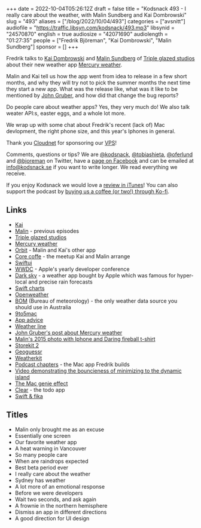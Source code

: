 +++
date = 2022-10-04T05:26:12Z
draft = false
title = "Kodsnack 493 - I really care about the weather, with Malin Sundberg and Kai Dombrowski"
slug = "493"
aliases = ["/blog/2022/10/04/493"]
categories = ["avsnitt"]
audiofile = "https://traffic.libsyn.com/kodsnack/493.mp3"
libsynid = "24570870"
english = true
audiosize = "42071690"
audiolength = "01:27:35"
people = ["Fredrik Björeman", "Kai Dombrowski", "Malin Sundberg"]
sponsor = []
+++

Fredrik talks to [Kai Dombrowski](https://twitter.com/airkai) and [Malin Sundberg](https://twitter.com/malinsundberg) of [Triple glazed studios](https://tripleglazedstudios.com/) about their new weather app [Mercury weather](https://twitter.com/mercuryweather).

Malin and Kai tell us how the app went from idea to release in a few short months, and why they will try not to pick the summer months the next time they start a new app. What was the release like, what was it like to be mentioned by [John Gruber](https://daringfireball.net/), and how did that change the bug reports?

Do people care about weather apps? Yes, they very much do! We also talk weater API:s, easter eggs, and a whole lot more.

We wrap up with some chat about Fredrik's recent (lack of) Mac devlopment, the right phone size, and this year's Iphones 
in general.

Thank you [Cloudnet](http://www.cloudnet.se) for sponsoring our [VPS](http://en.wikipedia.org/wiki/Virtual_private_server)!

Comments, questions or tips? We are [@kodsnack](https://www.twitter.com/kodsnack), [@tobiashieta](https://www.twitter.com/tobiashieta), [@oferlund](https://twitter.com/oferlund) and [@bjoreman](https://www.twitter.com/bjoreman) on Twitter, have a [page on Facebook](https://www.facebook.com/kodsnack) and can be emailed at [info@kodsnack.se](mailto:info@kodsnack.se) if you want to write longer. We read everything we receive.

If you enjoy Kodsnack we would love a [review in iTunes](http://itunes.apple.com/se/podcast/kodsnack/id561631498?l=en)! You can also support the podcast by <a href="https://ko-fi.com/kodsnack" rel="payment">buying us a coffee (or two!) through Ko-fi</a>.

## Links ##
* [Kai](https://twitter.com/airkai)
* [Malin](https://twitter.com/malinsundberg) - previous episodes
* [Triple glazed studios](https://tripleglazedstudios.com/)
* [Mercury weather](https://twitter.com/mercuryweather)
* [Orbit](https://timeinorbit.com/) - Malin and Kai's other app
* [Core coffe](https://twitter.com/CoreCoffeeYVR) - the meetup Kai and Malin arrange
* [Swiftui](https://developer.apple.com/xcode/swiftui/)
* [WWDC](https://en.wikipedia.org/wiki/Worldwide_Developers_Conference) - Apple's yearly developer conference
* [Dark sky](https://www.theverge.com/2021/6/10/22527878/dark-sky-apple-ios-app-website-api-shut-down-end-of-2022) - a weather app bought by Apple which was famous for hyper-local and precise rain forecasts
* [Swift charts](https://developer.apple.com/documentation/charts)
* [Openweather](https://openweathermap.org/)
* [BOM](http://www.bom.gov.au/) (Bureau of meteorology) - the only weather data source you should use in Australia
* [9to5mac](https://9to5mac.com/)
* [App advice](https://appadvice.com/post/mercury-weather-is-a-beautiful-and-easy-way-to-keep-track-of-mother-nature/774717)
* [Weather line](https://9to5mac.com/2021/03/01/weather-line-app-for-ios-shutting-down/)
* [John Gruber's post about Mercury weather](https://daringfireball.net/linked/2022/09/20/mercury-weather)
* [Malin's 2015 photo with Iphone and Daring fireball t-shirt](https://twitter.com/malinsundberg/status/647236386412605440)
* [Storekit 2](https://developer.apple.com/storekit/)
* [Geoguessr](https://www.geoguessr.com/)
* [Weatherkit](https://developer.apple.com/weatherkit/)
* [Podcast chapters](https://chaptersapp.com/) - the Mac app Fredrik builds
* [Video demonstrating the bouncieness of minimizing to the dynamic island](https://twitter.com/cabel/status/1571205306180571136)
* [The Mac genie effect](https://www.youtube.com/watch?v=aF-2oVAo6t0)
* [Clear](https://twitter.com/useclear) - the todo app
* [Swift & fika](https://swiftandfika.com/)

## Titles ##
* Malin only brought me as an excuse
* Essentially one screen
* Our favorite weather app
* A heat warning in Vancouver
* So many people care
* When are raindrops expected
* Best beta period ever
* I really care about the weather
* Sydney has weather
* A lot more of an emotional response
* Before we were developers
* Wait two seconds, and ask again
* A frownie in the northern hemisphere
* Dismiss an app in different directions
* A good direction for UI design
